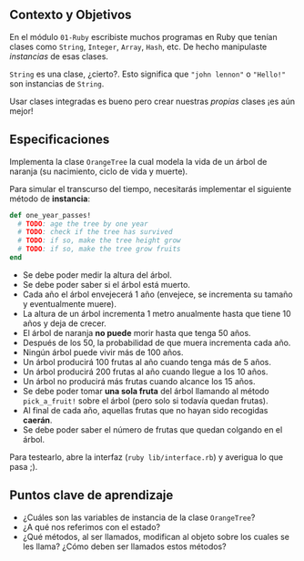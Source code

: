 ## Contexto y Objetivos

En el módulo `01-Ruby` escribiste muchos programas en Ruby que tenían clases como `String`, `Integer`, `Array`, `Hash`, etc. De hecho manipulaste *instancias* de esas clases.

`String` es una clase, ¿cierto?. Esto significa que `"john lennon"` o `"Hello!"` son instancias de `String`.

Usar clases integradas es bueno pero crear nuestras *propias* clases ¡es aún mejor!

## Especificaciones

Implementa la clase `OrangeTree` la cual modela la vida de un árbol de naranja (su nacimiento, ciclo de vida y muerte).

Para simular el transcurso del tiempo, necesitarás implementar el siguiente método de **instancia**:

```ruby
def one_year_passes!
  # TODO: age the tree by one year
  # TODO: check if the tree has survived
  # TODO: if so, make the tree height grow
  # TODO: if so, make the tree grow fruits
end
```

- Se debe poder medir la altura del árbol.
- Se debe poder saber si el árbol está muerto.
- Cada año el árbol envejecerá 1 año (envejece, se incrementa su tamaño y eventualmente muere).
- La altura de un árbol incrementa 1 metro anualmente hasta que tiene 10 años y deja de crecer.
- El árbol de naranja **no puede** morir hasta que tenga 50 años.
- Después de los 50, la probabilidad de que muera incrementa cada año.
- Ningún árbol puede vivir más de 100 años.
- Un árbol producirá 100 frutas al año cuando tenga más de 5 años.
- Un árbol producirá 200 frutas al año cuando llegue a los 10 años.
- Un árbol no producirá más frutas cuando alcance los 15 años.
- Se debe poder tomar **una sola fruta** del árbol llamando al método `pick_a_fruit!` sobre el árbol (pero solo si todavía quedan frutas).
- Al final de cada año, aquellas frutas que no hayan sido recogidas **caerán**.
- Se debe poder saber el número de frutas que quedan colgando en el árbol.

Para testearlo, abre la interfaz (`ruby lib/interface.rb`) y averigua lo que pasa ;).

## Puntos clave de aprendizaje

- ¿Cuáles son las variables de instancia de la clase `OrangeTree`?
- ¿A qué nos referimos con el estado?
- ¿Qué métodos, al ser llamados, modifican al objeto sobre los cuales se les llama? ¿Cómo deben ser llamados estos métodos?
